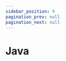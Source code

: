 ```yaml
---
sidebar_position: 9
pagination_prev: null
pagination_next: null
---
```


# Java

<SDKNotReady name="Java" />